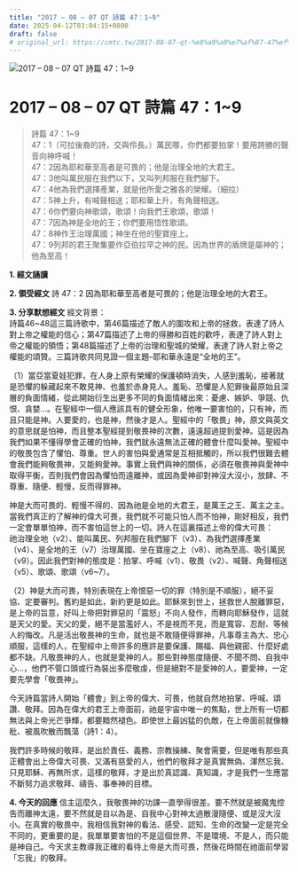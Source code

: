 ```yaml
---
title: "2017 – 08 – 07 QT 詩篇 47：1~9"
date: 2025-04-12T03:04:15+0800
draft: false
# original_url: https://cmtc.tw/2017-08-07-qt-%e8%a9%a9%e7%af%87-47%ef%bc%9a19
---
```


![2017 – 08 – 07 QT 詩篇 47：1\~9](/images/qt.jpg   "2017 – 08 – 07 QT 詩篇 47：1\~9")

# 2017 – 08 – 07 QT 詩篇 47：1\~9

> 詩篇 47：1\~9  
> 47：1（可拉後裔的詩，交與伶長。）萬民哪，你們都要拍掌！要用誇勝的聲音向神呼喊！  
> 47：2因為耶和華至高者是可畏的；他是治理全地的大君王。  
> 47：3他叫萬民服在我們以下，又叫列邦服在我們腳下。  
> 47：4他為我們選擇產業，就是他所愛之雅各的榮耀。（細拉）  
> 47：5神上升，有喊聲相送；耶和華上升，有角聲相送。  
> 47：6你們要向神歌頌，歌頌！向我們王歌頌，歌頌！  
> 47：7因為神是全地的王；你們要用悟性歌頌。  
> 47：8神作王治理萬國；神坐在他的聖寶座上。  
> 47：9列邦的君王聚集要作亞伯拉罕之神的民。因為世界的盾牌是屬神的；他為至高！

**1. 經文誦讀**

**2. 領受經文**
詩 47：2 因為耶和華至高者是可畏的；他是治理全地的大君王。

**3. 分享默想經文**
經文背景：  
詩篇46\~48這三篇詩歌中，第46篇描述了敵人的圍攻和上帝的拯救，表達了詩人對上帝之權能的信心；第47篇描述了上帝的得勝和百姓的歡呼，表達了詩人對上帝之權能的領悟；第48篇描述了上帝的治理和聖城的榮耀，表達了詩人對上帝之權能的頌贊。三篇詩歌共同見證一個主題–耶和華永遠是“全地的王”。

（1）當亞當夏娃犯罪，在人身上原有榮耀的保護頓時消失，人感到羞恥，接著就是恐懼的躲藏起來不敢見神、也羞於赤身見人。羞恥、恐懼是人犯罪後最原始且深層的負面情緒，從此開始衍生出更多不同的負面情緒出來：憂慮、嫉妒、爭競、仇恨、貪婪…。在聖經中一個人應該具有的健全形象，他唯一要害怕的，只有神，而且只能是神。人要愛的，也是神，然後才是人。聖經中的「敬畏」神，原文與英文的意思就是怕神，而且整本聖經提到敬畏神的次數，遠遠超過提到愛神。這是因為我們如果不懂得學會正確的怕神，我們就永遠無法正確的體會什麼叫愛神。聖經中的敬畏包含了懼怕、尊重。世人的害怕與愛通常是互相抵觸的，所以我們很難去體會我們能夠敬畏神，又能夠愛神。事實上我們與神的關係，必須在敬畏神與愛神中取得平衡，否則我們會因為懼怕而遠離神，或因為愛神卻對神沒大沒小，放肆、不尊重、隨便、輕慢，反而得罪神。

神是大而可畏的、輕慢不得的、因為祂是全地的大君王，是萬王之王、萬主之主。當我們真正的了解神的偉大可畏，我們就不可能只怕人而不怕神，剛好相反，我們一定會單單怕神，而不害怕這世上的一切。詩人在這裏描述上帝的偉大可畏：  
祂治理全地（v2）、能叫萬民、列邦服在我們腳下（v3）、為我們選擇產業（v4）、是全地的王（v7）治理萬國、坐在寶座之上（v8）、祂為至高、吸引萬民（v9）。因此我們對神的態度是：拍掌、呼喊（v1）、敬畏（v2）、喊聲、角聲相送（v5）、歌頌、歌頌（v6\~7）。

（2）神是大而可畏，特別表現在上帝恨惡一切的罪（特別是不順服），絕不妥協、定要審判。舊約是如此，新約更是如此。耶穌來到世上，拯救世人脫離罪惡，是上帝的旨意，好叫上帝把對罪惡的「震怒」不向人發作，而轉向耶穌發作，這就是天父的愛。天父的愛，絕不是當濫好人，不是視而不見，而是寬容、忍耐、等候人的悔改。凡是活出敬畏神的生命，就也是不敢隨便得罪神，凡事尊主為大、忠心順服，這樣的人，在聖經中上帝許多的應許是要保護、賜福、與他親密、什麼好處都不缺。凡敬畏神的人，也就是愛神的人。那些對神態度隨便、不聞不問、自我中心…，他們不管口頭或行為裝出多麼敬虔，但是絕對不是愛神的人，要愛神，一定要先學會「敬畏神」。

今天詩篇當詩人開始「體會」到上帝的偉大、可畏，他就自然地拍掌、呼喊、頌讚、敬拜。因為在偉大的君王上帝面前，祂是宇宙中唯一的焦點，世上所有一切都無法與上帝光芒爭輝，都要黯然褪色。即使世上最凶猛的仇敵，在上帝面前就像糠秕、被風吹散而飄蕩（詩1：4）。

我們許多時候的敬拜，是出於責任、義務、宗教操練、聚會需要，但是唯有那些真正體會出上帝偉大可畏、又滿有慈愛的人，他們的敬拜才是真實無偽、渾然忘我、只見耶穌、再無所求，這樣的敬拜，才是出於真認識、真知識，才是我們一生應當不斷努力追求敬拜、禱告、事奉神的目標。

**4. 今天的回應**
信主這麼久，我敬畏神的功課一直學得很差。要不然就是被魔鬼控告而離神太遠，要不然就是自以為是、自我中心對神太過散漫隨便、或是沒大沒小。在真實的敬畏中，我相信我對神的看法、感受、認知、生命的改變一定是完全不同的，更重要的是，我單單要害怕的不是這個世界、不是環境、不是人，而只能是神自己。今天求主教導我正確的看待上帝是大而可畏，然後花時間在祂面前學習「忘我」的敬拜。
